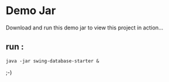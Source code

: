 # Demo Jar
Download and run this demo jar to view this project in action... 

## run : 
```
java -jar swing-database-starter &
```

;-)
